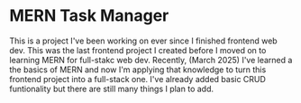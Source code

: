 # MERN Task Manager

This is a project I've been working on ever since I finished frontend web dev. This was the last frontend project I created before I moved on to learning MERN for full-stakc web dev.
Recently, (March 2025) I've learned a the basics of MERN and now I'm applying that knowledge to turn this frontend project into a full-stack one. I've already added basic CRUD funtionality but there are still many things I plan to add.
